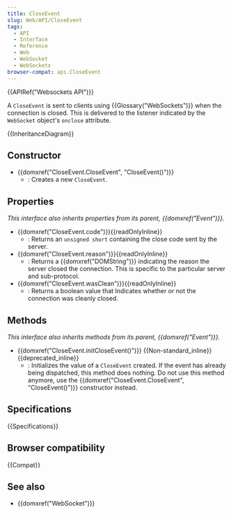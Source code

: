 ```yaml
---
title: CloseEvent
slug: Web/API/CloseEvent
tags:
  - API
  - Interface
  - Reference
  - Web
  - WebSocket
  - WebSockets
browser-compat: api.CloseEvent
---
```

{{APIRef("Websockets API")}}

A `CloseEvent` is sent to clients using {{Glossary("WebSockets")}} when the connection is closed. This is delivered to the listener indicated by the `WebSocket` object's `onclose` attribute.

{{InheritanceDiagram}}

## Constructor

- {{domxref("CloseEvent.CloseEvent", "CloseEvent()")}}
  - : Creates a new `CloseEvent`.

## Properties

_This interface also inherits properties from its parent, {{domxref("Event")}}._

- {{domxref("CloseEvent.code")}}{{readOnlyInline}}
  - : Returns an `unsigned short` containing the close code sent by the server.
- {{domxref("CloseEvent.reason")}}{{readOnlyInline}}
  - : Returns a {{domxref("DOMString")}} indicating the reason the server closed the connection. This is specific to the particular server and sub-protocol.
- {{domxref("CloseEvent.wasClean")}}{{readOnlyInline}}
  - : Returns a boolean value that Indicates whether or not the connection was cleanly closed.

## Methods

_This interface also inherits methods from its parent, {{domxref("Event")}}._

- {{domxref("CloseEvent.initCloseEvent()")}} {{Non-standard_inline}} {{deprecated_inline}}
  - : Initializes the value of a `CloseEvent` created. If the event has already being dispatched, this method does nothing. Do not use this method anymore, use the {{domxref("CloseEvent.CloseEvent", "CloseEvent()")}} constructor instead.

## Specifications

{{Specifications}}

## Browser compatibility

{{Compat}}

## See also

- {{domxref("WebSocket")}}
